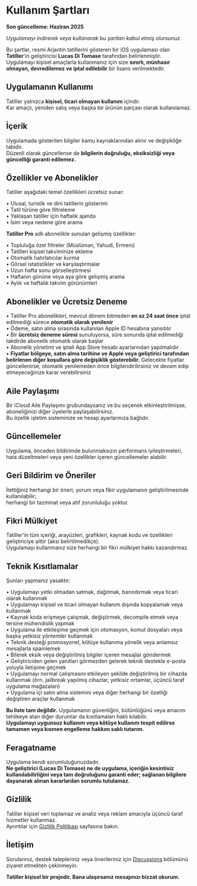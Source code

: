 # Kullanım Şartları  

**Son güncelleme: Haziran 2025**  

*Uygulamayı indirerek veya kullanarak bu şartları kabul etmiş olursunuz.*  

Bu şartlar, resmi Arjantin tatillerini gösteren bir iOS uygulaması olan **Tatiller**'in geliştiricisi **Lucas Di Tomase** tarafından belirlenmiştir.  
Uygulamayı kişisel amaçlarla kullanmanız için size **sınırlı, münhasır olmayan, devredilemez ve iptal edilebilir** bir lisans verilmektedir.  

## Uygulamanın Kullanımı  

Tatiller yalnızca **kişisel, ticari olmayan kullanım** içindir.  
Kar amaçlı, yeniden satış veya başka bir ürünün parçası olarak kullanılamaz.  

## İçerik  

Uygulamada gösterilen bilgiler kamu kaynaklarından alınır ve değişikliğe tabidir.  
Düzenli olarak güncellense de **bilgilerin doğruluğu, eksiksizliği veya güncelliği garanti edilemez.**  

## Özellikler ve Abonelikler  

Tatiller aşağıdaki temel özellikleri ücretsiz sunar:  

• Ulusal, turistik ve dini tatillerin gösterimi  
• Tatil türüne göre filtreleme  
• Yaklaşan tatiller için haftalık ajanda  
• İsim veya nedene göre arama  

**Tatiller Pro** adlı abonelikle sunulan gelişmiş özellikler:  

• Topluluğa özel filtreler (Müslüman, Yahudi, Ermeni)  
• Tatilleri kişisel takviminize ekleme  
• Otomatik hatırlatıcılar kurma  
• Görsel istatistikler ve karşılaştırmalar  
• Uzun hafta sonu görselleştirmesi  
• Haftanın gününe veya aya göre gelişmiş arama  
• Aylık ve haftalık takvim görünümleri  

## Abonelikler ve Ücretsiz Deneme  

• Tatiller Pro abonelikleri, mevcut dönem bitmeden **en az 24 saat önce** iptal edilmediği sürece **otomatik olarak yenilenir**  
• Ödeme, satın alma sırasında kullanılan Apple ID hesabına yansıtılır  
• Bir **ücretsiz deneme süresi** sunuluyorsa, süre sonunda iptal edilmediği takdirde abonelik otomatik olarak başlar  
• Abonelik yönetimi ve iptali App Store hesabı ayarlarından yapılmalıdır  
• **Fiyatlar bölgeye, satın alma tarihine ve Apple veya geliştirici tarafından belirlenen diğer koşullara göre değişiklik gösterebilir.** Gelecekte fiyatlar güncellenirse, otomatik yenilemeden önce bilgilendirilirsiniz ve devam edip etmeyeceğinize karar verebilirsiniz  

## Aile Paylaşımı  

Bir iCloud Aile Paylaşımı grubundaysanız ve bu seçenek etkinleştirilmişse, aboneliğinizi diğer üyelerle paylaşabilirsiniz.  
Bu özellik işletim sisteminize ve hesap ayarlarınıza bağlıdır.  

## Güncellemeler  

Uygulama, önceden bildirimde bulunmaksızın performans iyileştirmeleri, hata düzeltmeleri veya yeni özellikler içeren güncellemeler alabilir.  

## Geri Bildirim ve Öneriler  

İlettiğiniz herhangi bir öneri, yorum veya fikir uygulamanın geliştirilmesinde kullanılabilir;  
herhangi bir tazminat veya atıf zorunluluğu yoktur.  

## Fikri Mülkiyet  

Tatiller'in tüm içeriği, arayüzleri, grafikleri, kaynak kodu ve özellikleri geliştiriciye aittir (aksi belirtilmedikçe).  
Uygulamayı kullanmanız size herhangi bir fikri mülkiyet hakkı kazandırmaz.  

## Teknik Kısıtlamalar  

Şunları yapmanız yasaktır:  

• Uygulamayı yetki olmadan satmak, dağıtmak, barındırmak veya ticari olarak kullanmak  
• Uygulamayı kişisel ve ticari olmayan kullanım dışında kopyalamak veya kullanmak  
• Kaynak koda erişmeye çalışmak, değiştirmek, decompile etmek veya tersine mühendislik yapmak  
• Uygulama ile etkileşime geçmek için otomasyon, komut dosyaları veya başka yetkisiz yöntemler kullanmak  
• Teknik desteği promosyonel, kötüye kullanıma yönelik veya anlamsız mesajlarla spamlemek  
• Bilerek eksik veya değiştirilmiş bilgiler içeren mesajlar göndermek  
• Geliştiriciden gelen yanıtları görmezden gelerek teknik destekle e-posta yoluyla iletişime geçmek  
• Uygulamayı normal çalışmasını etkileyen şekilde değiştirilmiş bir cihazda kullanmak (örn. jailbreak yapılmış cihazlar, yetkisiz ortamlar, üçüncü taraf uygulama mağazaları)  
• Uygulama içi satın alma sistemini veya diğer herhangi bir özelliği değiştiren araçlar kullanmak  

**Bu liste tam değildir.** Uygulamanın güvenliğini, bütünlüğünü veya amacını tehlikeye atan diğer durumlar da kısıtlamaları haklı kılabilir.  
**Uygulamayı uygunsuz kullanım veya kötüye kullanım tespit edilirse tamamen veya kısmen engelleme hakkını saklı tutarım.**  

## Feragatname  

Uygulama kendi sorumluluğunuzdadır.  
**Ne geliştirici (Lucas Di Tomase) ne de uygulama, içeriğin kesintisiz kullanılabilirliğini veya tam doğruluğunu garanti eder; sağlanan bilgilere dayanarak alınan kararlardan sorumlu tutulamaz.**  

## Gizlilik  

Tatiller kişisel veri toplamaz ve analiz veya reklam amacıyla üçüncü taraf hizmetler kullanmaz.  
Ayrıntılar için [Gizlilik Politikası](https://lucasditomase.github.io/feriados/tr/privacy-policy) sayfasına bakın.  

## İletişim  

Sorularınız, destek talepleriniz veya önerileriniz için [Discussions](https://github.com/lucasditomase/feriados/discussions) bölümünü ziyaret etmekten çekinmeyin.  

**Tatiller kişisel bir projedir. Bana ulaşırsanız mesajınızı bizzat okurum.**  
